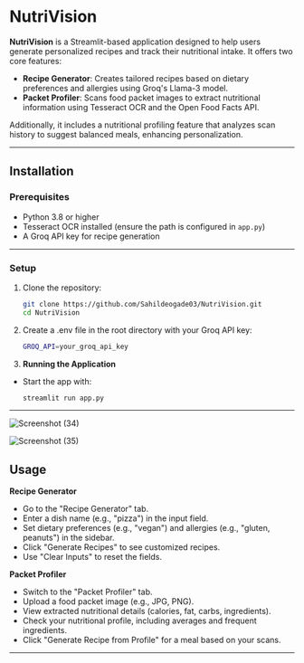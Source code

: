 # NutriVision

**NutriVision** is a Streamlit-based application designed to help users generate personalized recipes and track their nutritional intake. It offers two core features:

- **Recipe Generator**: Creates tailored recipes based on dietary preferences and allergies using Groq's Llama-3 model.
- **Packet Profiler**: Scans food packet images to extract nutritional information using Tesseract OCR and the Open Food Facts API.

Additionally, it includes a nutritional profiling feature that analyzes scan history to suggest balanced meals, enhancing personalization.

---

## Installation

### Prerequisites

- Python 3.8 or higher
- Tesseract OCR installed (ensure the path is configured in `app.py`)
- A Groq API key for recipe generation

---

### Setup

1. Clone the repository:
   ```bash
   git clone https://github.com/Sahildeogade03/NutriVision.git
   cd NutriVision

2. Create a .env file in the root directory with your Groq API key:
    ```bash
    GROQ_API=your_groq_api_key

3. **Running the Application**
-  Start the app with:
   ```bash
   streamlit run app.py

---

![Screenshot (34)](https://github.com/user-attachments/assets/e398c8a2-d4af-46d7-805c-0465e0506e0c)

![Screenshot (35)](https://github.com/user-attachments/assets/a03b3167-4de5-4182-9531-17385fff5174)

## Usage

**Recipe Generator**
-  Go to the "Recipe Generator" tab.
-  Enter a dish name (e.g., "pizza") in the input field.
-  Set dietary preferences (e.g., "vegan") and allergies (e.g., "gluten, peanuts") in the sidebar.
-  Click "Generate Recipes" to see customized recipes.
-  Use "Clear Inputs" to reset the fields.

**Packet Profiler**
-  Switch to the "Packet Profiler" tab.
-  Upload a food packet image (e.g., JPG, PNG).
-  View extracted nutritional details (calories, fat, carbs, ingredients).
-  Check your nutritional profile, including averages and frequent ingredients.
-  Click "Generate Recipe from Profile" for a meal based on your scans.

---
